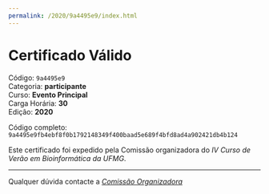 ```yaml
---
permalink: /2020/9a4495e9/index.html
---
```


# Certificado Válido

Código: `9a4495e9`<br>
Categoria: **participante**<br>
Curso: **Evento Principal**<br>
Carga Horária: **30**<br>
Edição: **2020**<br>


Código completo: `9a4495e9fb4ebf8f0b1792148349f400baad5e689f4bfd8ad4a902421db4b124`


Este certificado foi expedido pela Comissão organizadora do *IV Curso de Verão em Bioinformática da UFMG*.

----

Qualquer dúvida contacte a [_Comissão Organizadora_](<mailto:cursobioinfoufmg@gmail.com$subject=[Certificados]>)

